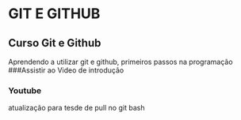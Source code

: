 # GIT E GITHUB
## Curso Git e Github
Aprendendo a utilizar git e github, primeiros passos na programação
###Assistir ao Video de introdução
### Youtube
atualização para tesde de pull no git bash
